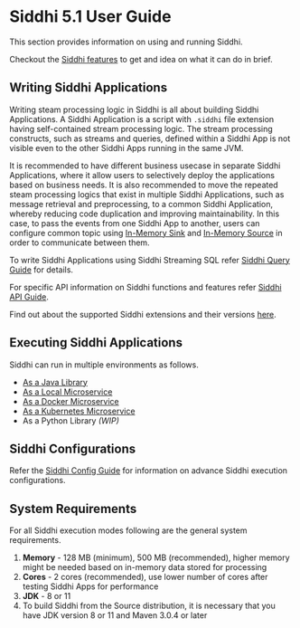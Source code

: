 # Siddhi 5.1 User Guide

This section provides information on using and running Siddhi.

Checkout the [Siddhi features](features) to get and idea on what it can do in brief. 

## Writing Siddhi Applications

Writing steam processing logic in Siddhi is all about building Siddhi Applications. A Siddhi Application is a script with `.siddhi` file extension having self-contained stream processing logic. The stream processing constructs, such as streams and queries, defined within a Siddhi App is not visible even to the other Siddhi Apps running in the same JVM.

It is recommended to have different business usecase in separate Siddhi Applications, where it allow users to selectively deploy the applications based on business needs.
It is also recommended to move the repeated steam processing logics that exist in multiple Siddhi Applications, such as message retrieval and preprocessing, to a common Siddhi Application, whereby reducing code duplication and improving maintainability.
In this case, to pass the events from one Siddhi App to another, users can configure common topic using [In-Memory Sink](api/latest/#inmemory-sink) and [In-Memory Source](api/latest/#inmemory-source) in order to communicate between them.

To write Siddhi Applications using Siddhi Streaming SQL refer [Siddhi Query Guide](query-guide) for details.

For specific API information on Siddhi functions and features refer [Siddhi API Guide](api/latest).

Find out about the supported Siddhi extensions and their versions [here](extensions).

## Executing Siddhi Applications

Siddhi can run in multiple environments as follows.

* [As a Java Library](siddhi-as-a-java-library/)
* [As a Local Microservice](siddhi-as-a-local-microservice/)
* [As a Docker Microservice](siddhi-as-a-docker-microservice/)
* [As a Kubernetes Microservice](siddhi-as-a-kubernetes-microservice/)
* As a Python Library _(WIP)_

## Siddhi Configurations

Refer the [Siddhi Config Guide](config-guide) for information on advance Siddhi execution configurations.

## System Requirements

For all Siddhi execution modes following are the general system requirements.

1. **Memory**   - 128 MB (minimum), 500 MB (recommended), higher memory might be needed based on in-memory data stored for processing
2. **Cores**    - 2 cores (recommended), use lower number of cores after testing Siddhi Apps for performance
3. **JDK**      - 8 or 11
4. To build Siddhi from the Source distribution, it is necessary that you have JDK version 8 or 11 and Maven 3.0.4 or later
